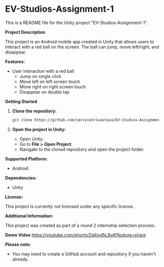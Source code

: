 # EV-Studios-Assignment-1

This is a README file for the Unity project "EV-Studios-Assignment-1".

**Project Description**

This project is an Android mobile app created in Unity that allows users to interact with a red ball on the screen. The ball can jump, move left/right, and disappear.

**Features:**

* User interaction with a red ball
  * Jump on single click
  * Move left on left screen touch
  * Move right on right screen touch
  * Disappear on double tap

**Getting Started**

1. **Clone the repository:**

   ```bash
   git clone https://github.com/sarvinshrivastava/EV-Studios-Assignment-1.git
   ```

2. **Open the project in Unity:**

   - Open Unity.
   - Go to **File > Open Project**.
   - Navigate to the cloned repository and open the project folder.

**Supported Platform:**

* Android

**Dependencies:**

* Unity

**License:**

This project is currently not licensed under any specific license.

**Additional Information:**

This project was created as part of a round 2 internship selection process.

**Demo Video**
https://youtube.com/shorts/ZeAIvdN_6vA?feature=share

**Please note:**

* You may need to create a GitHub account and repository if you haven't already.

